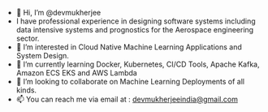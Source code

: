 - 👋 Hi, I’m @devmukherjee
- I have professional experience in designing software systems including data intensive systems and prognostics for the Aerospace engineering sector.
- 👀 I’m interested in Cloud Native Machine Learning Applications and System Design.
- 🌱 I’m currently learning Docker, Kubernetes, CI/CD Tools, Apache Kafka, Amazon ECS EKS and AWS Lambda
- 💞️ I’m looking to collaborate on Machine Learning Deployments of all kinds.
- 📫 You can reach me via email at : devmukherjeeindia@gmail.com

<!---
devmukherjee/devmukherjee is a ✨ special ✨ repository because its `README.md` (this file) appears on your GitHub profile.
You can click the Preview link to take a look at your changes.
--->
